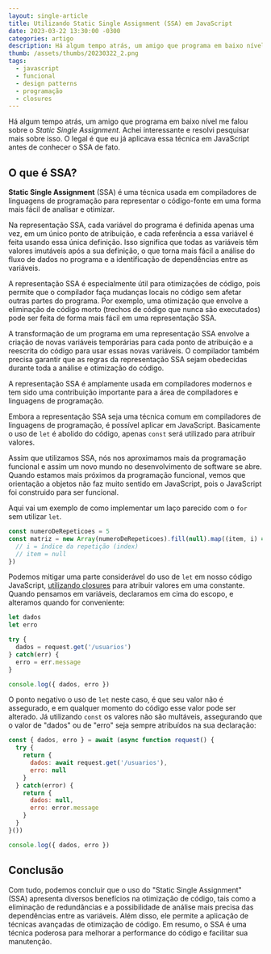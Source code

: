 ```yaml
---
layout: single-article
title: Utilizando Static Single Assignment (SSA) em JavaScript
date: 2023-03-22 13:30:00 -0300
categories: artigo
description: Há algum tempo atrás, um amigo que programa em baixo nível me falou sobre o *Static Single Assignment*. Achei interessante e resolvi pesquisar mais sobre isso. O legal é que eu já aplicava essa técnica em JavaScript antes de conhecer o SSA de fato.
thumb: /assets/thumbs/20230322_2.png
tags:
  - javascript
  - funcional
  - design patterns
  - programação
  - closures
---
```


Há algum tempo atrás, um amigo que programa em baixo nível me falou sobre o *Static Single Assignment*. Achei interessante e resolvi pesquisar mais sobre isso. O legal é que eu já aplicava essa técnica em JavaScript antes de conhecer o SSA de fato.

## O que é SSA?

**Static Single Assignment** (SSA) é uma técnica usada em compiladores de linguagens de programação para representar o código-fonte em uma forma mais fácil de analisar e otimizar.

Na representação SSA, cada variável do programa é definida apenas uma vez, em um único ponto de atribuição, e cada referência a essa variável é feita usando essa única definição. Isso significa que todas as variáveis têm valores imutáveis após a sua definição, o que torna mais fácil a análise do fluxo de dados no programa e a identificação de dependências entre as variáveis.

A representação SSA é especialmente útil para otimizações de código, pois permite que o compilador faça mudanças locais no código sem afetar outras partes do programa. Por exemplo, uma otimização que envolve a eliminação de código morto (trechos de código que nunca são executados) pode ser feita de forma mais fácil em uma representação SSA.

A transformação de um programa em uma representação SSA envolve a criação de novas variáveis temporárias para cada ponto de atribuição e a reescrita do código para usar essas novas variáveis. O compilador também precisa garantir que as regras da representação SSA sejam obedecidas durante toda a análise e otimização do código.

A representação SSA é amplamente usada em compiladores modernos e tem sido uma contribuição importante para a área de compiladores e linguagens de programação.

Embora a representação SSA seja uma técnica comum em compiladores de linguagens de programação, é possível aplicar em JavaScript. Basicamente o uso de `let` é abolido do código, apenas `const` será utilizado para atribuir valores.

Assim que utilizamos SSA, nós nos aproximamos mais da programação funcional e assim um novo mundo no desenvolvimento de software se abre. Quando estamos mais próximos da programação funcional, vemos que orientação a objetos não faz muito sentido em JavaScript, pois o JavaScript foi construido para ser funcional.

Aqui vai um exemplo de como implementar um laço parecido com o `for` sem utilizar `let`.

```javascript
const numeroDeRepeticoes = 5
const matriz = new Array(numeroDeRepeticoes).fill(null).map((item, i) => {
  // i = índice da repetição (index)
  // item = null
})
```

Podemos mitigar uma parte considerável do uso de `let` em nosso código JavaScript, [utilizando closures](/artigo/2023/03/22/voce-esta-vacilando-se-nao-usa-closures.html) para atribuir valores em uma constante. Quando pensamos em variáveis, declaramos em cima do escopo, e alteramos quando for conveniente:

```javascript
let dados
let erro

try {
  dados = request.get('/usuarios')
} catch(err) {
  erro = err.message
}

console.log({ dados, erro })
```

O ponto negativo o uso de `let` neste caso, é que seu valor não é assegurado, e em qualquer momento do código esse valor pode ser alterado. Já utilizando `const` os valores não são multáveis, assegurando que o valor de "dados" ou de "erro" seja sempre atribuídos na sua declaração:

```javascript
const { dados, erro } = await (async function request() {
  try {
    return {
      dados: await request.get('/usuarios'),
      erro: null
    }
  } catch(error) {
    return {
      dados: null,
      erro: error.message
    }
  }
}())

console.log({ dados, erro })
```

## Conclusão

Com tudo, podemos concluir que o uso do "Static Single Assignment" (SSA) apresenta diversos benefícios na otimização de código, tais como a eliminação de redundâncias e a possibilidade de análise mais precisa das dependências entre as variáveis. Além disso, ele permite a aplicação de técnicas avançadas de otimização de código. Em resumo, o SSA é uma técnica poderosa para melhorar a performance do código e facilitar sua manutenção.

